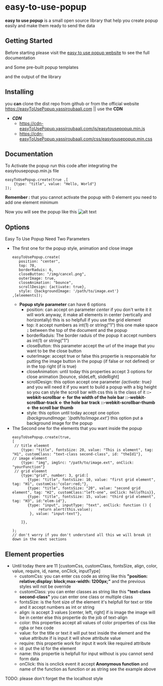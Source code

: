 # easy-to-use-popup

**easy to use popup** is a small open source library that help you create popup easily and make them ready to send the data

## Getting Started
Before starting please visit the [easy to use popup website](https://easyToUsePopup.yassiroubaali.com) to see the full documentation 

and Some pre-built popup templates 

and the output of the library

## Installing
you **can** clone the dist repo from github or from the official website https://easyToUsePopup.yassiroubaali.com  || use the **CDN**

- ***CDN***
    - https://cdn-easyToUsePopup.yassiroubaali.com/js/easytousepopup.min.js   
    - https://cdn-easyToUsePopup.yassiroubaali.com/css/easytousepopup.min.css

## Documentation
To Activate the popup run this code after integrating the easytousepopup.min.js file
```
easyToUsePopup.create(true ,[
    {type: "title", value: "Hello, World"}
]);
```
**Remember :** that you cannot activate the popup with 0 element you need to add one element minimum

Now you will see the popup like this
![alt text](https://easyToUsePopup.yassiroubaali.com/img/hello-world-easyToUsePopUp.png)

## Options
Easy To Use Popup Need Two Parameters
- The first one for the popup style, animation and close image
    ```
    easyToUsePopup.create(
       position: "center",
       top: 70,
       borderRaduis: 6, 
       closeButton: "/img/cancel.png",
       outerImage: true,
       closeAnimation: "bounce",
       scrollDesign: {activate: true},
       style: {backgroundImage: '/path/to/image.ext'}
    ,[eleements]);
    ```
    - **Popup style parameter** can have 6 options 
        - position: can accept on parameter *center* if you don't write it it will work anyway, it make all elements in center (vertically and horizontally) this is so helpfull if you use the grid element
        - top: it accept numbers as int(1) or string("1") this one make space ↨ between the top of the document and the popup
        - borderRaduis: The border raduis of the popup it accept numbers as int(1) or string("1") 
        - closeButton: this parameter accept the url of the image that you want to be the close button
        - outerImage: accept true or false this propertie is responsable for putting the image button in the popup (if false or not defined) or in the top right (if is true)
        - closeAnimation: until today this properties accept 3 options for close animation [bounce, slideLeft, slideRight] 
        - scrollDesign: this option accept one parameter *{activate: true}* and you will need it if you want to build a popup with a big height so you can style the scroll bar with css this is the class of it **::-webkit-scrollbar <- for the width of the hole bar  ::-webkit-scrollbar-track <- the hole bar track ::-webkit-scrollbar-thumb <- the scroll bar thumb**
        - style: this option until today accept one option *{backgroundImage: '/path/to/image.ext'}* this option put a background image for the popup
- The Second one for the elements that you want inside the popup
    ```
    easyToUsePopup.create(true,
    [
     // title eleemnt
        {type: "title", fontsSize: 20, value: "This is element", tag: "H1", customClass: "text-class second-class", id: "theId1"},
    // image element
        {type: "img", imgSrc: "/path/to/image.ext", onClick: "yourFunction"}
     // grid eleemnt
        {type:"grid", number: 3, grid:[
           {type: "title", fontsSize: 10, value: "first grid element",  tag: "H1", customCss:"color:red;"},
           {type: "title", fontsSize: "20", value: "second grid element", tag: "H2", customClass:"left-one", onClick: helloThis}},
           {type: "title", fontsSize: 15, value: "third grid element",  tag: "H3", id:"elem-id"},
           {type: "input", inputType: "text", onClick: function () {
                return alert(this.value);
            }, value: "input-text"},

        ]},

    );
    // don't worry if you don't understand all this we will break it down in the next sections 
    ```
## Element properties
- Until today there are 11 [customCss, customClass, fontsSize, align, color, value, require, id, name, onClick, inputType]
    - customCss: you can enter css code as string like this **"position: relative;display: block;max-width: 1200px;"** and the previous styles will not be override
    - customClass: you can enter classes as string like this **"text-class second-class"** you can enter one class or multiple class
    - fontsSize: is the font size of the element it's helpfull for text or title and it accept numbers as int or string
    - align: is accept 3 values [center, left, right] if is image the image will be in center else this propertie do the job of text-align
    - color: this properties accept all values of color properties of css like rgba or hex code
    - value: for the title or text it will put text inside the element and the value attribute if is input it will show attribute value
    - require: this propertie work for input it work like required attribute
    - id: put the id for the element
    - name: this propertie is helpfull for input without is you cannot send form data
    - onClick: this is onclick event it accept **Anonymous function** and name of the function as function or as string see the example above


TODO: please don't forget the the localhost style

